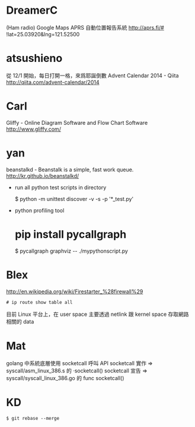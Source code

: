 


# DreamerC

(Ham radio)
Google Maps APRS 自動位置報告系統
<http://aprs.fi/#>  !lat=25.03920&lng=121.52500

# atsushieno

從 12/1 開始，每日打開一格，來爲耶誕倒數
Advent Calendar 2014 - Qiita
<http://qiita.com/advent-calendar/2014>  

# Carl

Gliffy - Online Diagram Software and Flow Chart Software
<http://www.gliffy.com/>  

# yan

beanstalkd - Beanstalk is a simple, fast work queue.
<http://kr.github.io/beanstalkd/>  

* run all python test scripts in directory


    $ python -m unittest discover -v -s <directory> -p '*_test.py'


* python profiling tool


    # pip install pycallgraph
    $ pycallgraph graphviz -- ./mypythonscript.py


# Blex

<http://en.wikipedia.org/wiki/Firestarter_%28firewall%29>  


    # ip route show table all


目前 Linux 平台上，在 user space 主要透過 netlink 跟 kernel space 存取網路相關的 data

# Mat


golang 中系統底層使用 socketcall 呼叫 API
socketcall 實作 => syscall/asm_linux_386.s 的 ·socketcall()
socketcall 宣告 => syscall/syscall_linux_386.go 的 func socketcall()

# KD


    $ git rebase --merge
